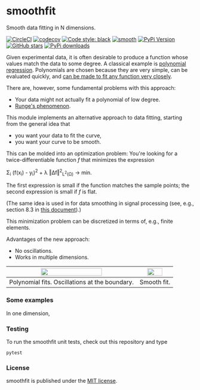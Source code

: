 # smoothfit

Smooth data fitting in N dimensions.

[![CircleCI](https://img.shields.io/circleci/project/github/nschloe/smoothfit/master.svg?style=flat-square)](https://circleci.com/gh/nschloe/smoothfit)
[![codecov](https://img.shields.io/codecov/c/github/nschloe/smoothfit.svg?style=flat-square)](https://codecov.io/gh/nschloe/smoothfit)
[![Code style: black](https://img.shields.io/badge/code%20style-black-000000.svg?style=flat-square)](https://github.com/psf/black)
[![smooth](https://img.shields.io/badge/smooth-yes-8209ba.svg?style=flat-square)](https://github.com/nschloe/smoothfit)
[![PyPi Version](https://img.shields.io/pypi/v/smoothfit.svg?style=flat-square)](https://pypi.org/project/smoothfit)
[![GitHub stars](https://img.shields.io/github/stars/nschloe/smoothfit.svg?style=flat-square&logo=github&label=Stars&logoColor=white)](https://github.com/nschloe/smoothfit)
[![PyPi downloads](https://img.shields.io/pypi/dm/smoothfit.svg?style=flat-square)](https://pypistats.org/packages/smoothfit)

Given experimental data, it is often desirable to produce a function whose values match
the data to some degree.  A classical example is [polynomial
regression](https://en.wikipedia.org/wiki/Polynomial_regression).  Polynomials are
chosen because they are very simple, can be evaluated quickly, and [can be made to fit
any function very closely](https://en.wikipedia.org/wiki/Stone–Weierstrass_theorem).

There are, however, some fundamental problems with this approach:

 * Your data might not actually fit a polynomial of low degree.
 * [Runge's phenomenon](//en.wikipedia.org/wiki/Runge%27s_phenomenon).

This module implements an alternative approach to data fitting, starting from the
general idea that

 * you want your data to fit the curve,
 * you want your curve to be smooth.

This can be molded into an optimization problem: You're looking for a
twice-differentiable function _f_ that minimizes the expression

Σ<sub>i</sub> (f(x<sub>i</sub>) - y<sub>i</sub>)<sup>2</sup> + λ ‖Δf‖<sup>2</sup><sub>L<sup>2</sup>(Ω)</sub> → min.

The first expression is small if the function matches the sample points; the second
expression is small if _f_ is flat.

(The same idea is used in for data smoothing in signal processing (see, e.g., section
8.3 in [this
document](http://eeweb.poly.edu/iselesni/lecture_notes/least_squares/least_squares_SP.pdf)).)

This minimization problem can be discretized in terms of, e.g., finite elements.

Advantages of the new approach:

 * No oscillations.
 * Works in multiple dimensions.

| <img src="https://nschloe.github.io/smoothfit/runge-polyfit.svg" width="70%"> | <img src="https://nschloe.github.io/smoothfit/runge-smoothfit.svg" width="70%"> |
| :----------:         |  :---------:         |
| Polynomial fits. Oscillations at the boundary.  | Smooth fit.          |


### Some examples


In one dimension, 



### Testing

To run the smoothfit unit tests, check out this repository and type
```
pytest
```

### License

smoothfit is published under the [MIT license](https://en.wikipedia.org/wiki/MIT_License).
